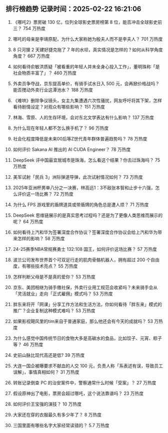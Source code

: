 
## 排行榜趋势 记录时间：2025-02-22 16:21:06
  
  1. 《哪吒2》票房破 130 亿，位列全球影史票房榜第 8 位，能否冲击全球影史前三？ 754 万热度
    
  2. 哪吒的母亲是李靖原配，为什么大家称她为殷夫人而不是李夫人？ 701 万热度
    
  3. 8 只河狸 2 天建好捷克拖了 7 年的水坝，真实情况是怎样的？如何从科学角度角度？ 667 万热度
    
  4. 如何看待俞敏洪质疑「被看重的年轻人并未全身心投入工作」，董明珠称「是社会物质丰富了」？ 460 万热度
    
  5. 外卖员争夺战，京东提高单价，有骑手试水日入 500 元，会再掀价格战吗？能否搅动外卖行业这潭池水？ 188 万热度
    
  6. 《难哄》删除争议镜头，女主九集遭遇六次性骚扰，网友呼吁将其下架，怎样看待剧情设定？对观众有哪些影响？ 151 万热度
    
  7. 林海、雪原、人的生存环境，会对东北文学表达有什么影响？ 137 万热度
    
  8. 为什么现在年轻人都不怎么换手机了？ 96 万热度
    
  9. 社会化程度降低是未来00后等Z世代青年群体普遍趋势吗？ 78 万热度
    
  10. 如何评价 Sakana AI 推出的 AI CUDA Engineer？ 78 万热度
    
  11. DeepSeek 评中国最宜居城市是珠海，怎么看这个结果？你去过珠海吗？ 75 万热度
    
  12. 美军试射「民兵 3」洲际弹道导弹，此次试射情况如何？ 73 万热度
    
  13. 2025年亚洲杯男单八分之一决赛，林高远1：3不敌张本智和止步十六强，怎么评价这一场比赛？ 72 万热度
    
  14. 为什么 FPS 游戏里的盾牌道具或带盾牌的角色总是遭人烦？ 71 万热度
    
  15. DeepSeek 思维链展示的是真实思考过程吗？还是为了更像人类思维而展示的呢？ 64 万热度
    
  16. 如何看待上汽和华为签署深度合作协议？签署深度合作协议会给上汽和华为带来怎样的影响？ 58 万热度
    
  17. 24-25赛季NBA常规赛勇士 132:108 国王，如何评价这场比赛？ 57 万热度
    
  18. 波兰公司发布世界首个可双足行走的肌肉骨骼机器人，拥有超过  200  个自由度，有哪些技术亮点？ 55 万热度
    
  19. 怎样判断父母是不是真的爱你？ 53 万热度
    
  20. 京东、美团相继为骑手缴社保，外卖行业用工规范会收紧吗？未来骑手会从「灵活就业」走向「正式雇佣」模式吗？ 53 万热度
    
  21. 胖东来将开「网课」分享工作方法和生活方法，你如何看待「胖东来」模式的推广？企业复制这种模式难吗？ 53 万热度
    
  22. 如果影视飓风里的tim来自于普通家庭，那么他还会有今天的成就吗？ 53 万热度
    
  23. 为什么感觉中国传统节日的食物大多是高碳水的食品，比如饺子、元宵、粽子等？ 46 万热度
    
  24. 史前山脉比现代高还是低? 39 万热度
    
  25. 大连一国企被曝要求不献血的人交 100 元，负责人称「系表述有误，导致员工误解」，事情真相如何？ 31 万热度
    
  26. 转账记录倒查 PC 的治安案件中，警察通常什么时候「受案」？ 27 万热度
    
  27. 假设原神出了电影，票房会超过哪吒，这个说法靠谱吗？ 23 万热度
    
  28. 如何评价王宝强的演技？ 10 万热度
    
  29. 大家还在穿的衣服最久有多少年了？ 8 万热度
    
  30. 三国里面有哪些名字大家经常读错的？ 5.7 万热度
    